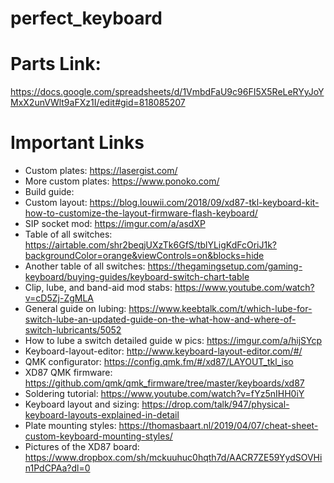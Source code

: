 # perfect_keyboard

# Parts Link:
https://docs.google.com/spreadsheets/d/1VmbdFaU9c96FI5X5ReLeRYyJoYMxX2unVWlt9aFXz1I/edit#gid=818085207

# Important Links
- Custom plates: https://lasergist.com/
- More custom plates: https://www.ponoko.com/
- Build guide:
- Custom layout: https://blog.louwii.com/2018/09/xd87-tkl-keyboard-kit-how-to-customize-the-layout-firmware-flash-keyboard/
- SIP socket mod: https://imgur.com/a/asdXP
- Table of all switches: https://airtable.com/shr2beqjUXzTk6GfS/tblYLigKdFcOriJ1k?backgroundColor=orange&viewControls=on&blocks=hide
- Another table of all switches: https://thegamingsetup.com/gaming-keyboard/buying-guides/keyboard-switch-chart-table
- Clip, lube, and band-aid mod stabs: https://www.youtube.com/watch?v=cD5Zj-ZgMLA
- General guide on lubing: https://www.keebtalk.com/t/which-lube-for-switch-lube-an-updated-guide-on-the-what-how-and-where-of-switch-lubricants/5052
- How to lube a switch detailed guide w pics: https://imgur.com/a/hijSYcp
- Keyboard-layout-editor: http://www.keyboard-layout-editor.com/#/
- QMK configurator: https://config.qmk.fm/#/xd87/LAYOUT_tkl_iso
- XD87 QMK firmware: https://github.com/qmk/qmk_firmware/tree/master/keyboards/xd87
- Soldering tutorial: https://www.youtube.com/watch?v=fYz5nIHH0iY
- Keyboard layout and sizing: https://drop.com/talk/947/physical-keyboard-layouts-explained-in-detail
- Plate mounting styles: https://thomasbaart.nl/2019/04/07/cheat-sheet-custom-keyboard-mounting-styles/
- Pictures of the XD87 board: https://www.dropbox.com/sh/mckuuhuc0hqth7d/AACR7ZE59YydSOVHin1PdCPAa?dl=0
